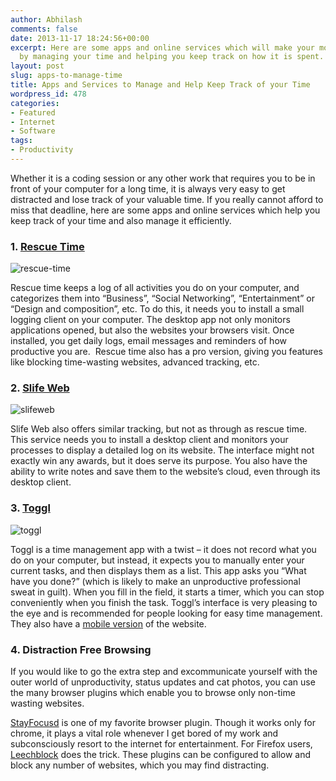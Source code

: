 ```yaml
---
author: Abhilash
comments: false
date: 2013-11-17 18:24:56+00:00
excerpt: Here are some apps and online services which will make your more productive
  by managing your time and helping you keep track on how it is spent.
layout: post
slug: apps-to-manage-time
title: Apps and Services to Manage and Help Keep Track of your Time
wordpress_id: 478
categories:
- Featured
- Internet
- Software
tags:
- Productivity
---
```


Whether it is a coding session or any other work that requires you to be in front of your computer for a long time, it is always very easy to get distracted and lose track of your valuable time. If you really cannot afford to miss that deadline, here are some apps and online services which help you keep track of your time and also manage it efficiently.


### 1. [Rescue Time](http://www.rescuetime.com/)


![rescue-time](http://img.techcovered.org/tc/rescue-time.png)

Rescue time keeps a log of all activities you do on your computer, and categorizes them into “Business”, “Social Networking”, “Entertainment” or “Design and composition”, etc. To do this, it needs you to install a small logging client on your computer. The desktop app not only monitors applications opened, but also the websites your browsers visit. Once installed, you get daily logs, email messages and reminders of how productive you are.  Rescue time also has a pro version, giving you features like blocking time-wasting websites, advanced tracking, etc.


### 2. [Slife Web](http://www.slifeweb.com/)


![slifeweb](http://img.techcovered.org/tc/slifeweb.png)

Slife Web also offers similar tracking, but not as through as rescue time. This service needs you to install a desktop client and monitors your processes to display a detailed log on its website. The interface might not exactly win any awards, but it does serve its purpose. You also have the ability to write notes and save them to the website’s cloud, even through its desktop client.


### 3. [Toggl](https://www.toggl.com/)


![toggl](http://img.techcovered.org/tc/toggl.png)

Toggl is a time management app with a twist – it does not record what you do on your computer, but instead, it expects you to manually enter your current tasks, and then displays them as a list. This app asks you “What have you done?” (which is likely to make an unproductive professional sweat in guilt). When you fill in the field, it starts a timer, which you can stop conveniently when you finish the task. Toggl’s interface is very pleasing to the eye and is recommended for people looking for easy time management. They also have a [mobile version](https://m.toggl.com/) of the website.


### 4. Distraction Free Browsing


If you would like to go the extra step and excommunicate yourself with the outer world of unproductivity, status updates and cat photos, you can use the many browser plugins which enable you to browse only non-time wasting websites.

[StayFocusd](https://chrome.google.com/webstore/detail/stayfocusd/laankejkbhbdhmipfmgcngdelahlfoji?hl=en) is one of my favorite browser plugin. Though it works only for chrome, it plays a vital role whenever I get bored of my work and subconsciously resort to the internet for entertainment. For Firefox users, [Leechblock](https://addons.mozilla.org/en-US/firefox/addon/leechblock/) does the trick. These plugins can be configured to allow and block any number of websites, which you may find distracting.
